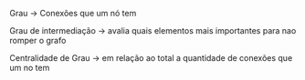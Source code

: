 Grau
    -> Conexões que um nó tem 

Grau de intermediação 
    -> avalia quais elementos mais importantes para nao romper o grafo 

Centralidade de Grau
    -> em relação ao total a quantidade de conexões que um no tem